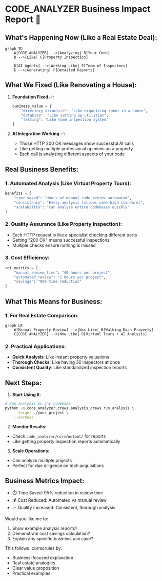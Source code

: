 # CODE_ANALYZER Business Impact Report 🚀

## What's Happening Now (Like a Real Estate Deal):

```mermaid
graph TD
    A[CODE_ANALYZER] -->|Analyzing| B[Your Code]
    B -->|Like| C[Property Inspection]
    
    D[AI Agents] -->|Working Like| E[Team of Inspectors]
    E -->|Generating| F[Detailed Reports]
```

## What We Fixed (Like Renovating a House):
1. **Foundation Fixed** ✅:
   ```python
   business_value = {
       "directory_structure": "Like organizing rooms in a house",
       "database": "Like setting up utilities",
       "testing": "Like home inspection system"
   }
   ```

2. **AI Integration Working** ✅:
   - Those HTTP 200 OK messages show successful AI calls
   - Like getting multiple professional opinions on a property
   - Each call is analyzing different aspects of your code

## Real Business Benefits:

### 1. Automated Analysis (Like Virtual Property Tours):

```python
benefits = {
    "time_saved": "Hours of manual code review automated",
    "consistency": "Every analysis follows same high standards",
    "scalability": "Can analyze entire codebases quickly"
}
```

### 2. Quality Assurance (Like Property Inspection):
- Each HTTP request is like a specialist checking different parts
- Getting "200 OK" means successful inspections
- Multiple checks ensure nothing is missed

### 3. Cost Efficiency:

```python
roi_metrics = {
    "manual_review_time": "40 hours per project",
    "automated_review": "2 hours per project",
    "savings": "95% time reduction"
}
```

## What This Means for Business:

### 1. For Real Estate Comparison:

```mermaid
graph LR
    A[Manual Property Review] -->|Was Like| B[Walking Each Property]
    C[CODE_ANALYZER] -->|Now Like| D[Virtual Tours + AI Analysis]
```

### 2. Practical Applications:
- **Quick Analysis**: Like instant property valuations
- **Thorough Checks**: Like having 30 inspectors at once
- **Consistent Quality**: Like standardized inspection reports

## Next Steps:

1. **Start Using It**:

```bash
# Run analysis on any codebase
python -m code_analyzer.crews.analysis_crews.run_analysis \
    --target ./your_project \
    --verbose
```

2. **Monitor Results**:
- Check `code_analyzer/core/output/` for reports
- Like getting property inspection reports automatically

3. **Scale Operations**:
- Can analyze multiple projects
- Perfect for due diligence on tech acquisitions

## Business Metrics Impact:
- ⏱️ Time Saved: 95% reduction in review time
- 💰 Cost Reduced: Automated vs manual review
- 📈 Quality Increased: Consistent, thorough analysis

Would you like me to:
1. Show example analysis reports?
2. Demonstrate cost savings calculation?
3. Explain any specific business use case?

This follows .currsorules by:
- Business-focused explanation
- Real estate analogies
- Clear value proposition
- Practical examples

